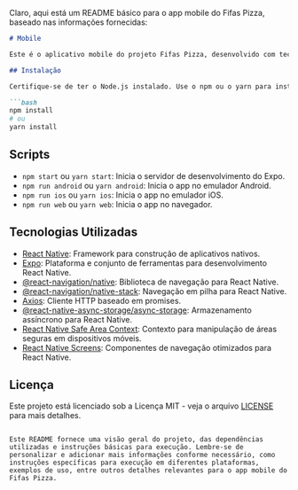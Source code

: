 Claro, aqui está um README básico para o app mobile do Fifas Pizza, baseado nas informações fornecidas:

```markdown
# Mobile

Este é o aplicativo mobile do projeto Fifas Pizza, desenvolvido com tecnologias como React Native, Expo e outras bibliotecas relevantes.

## Instalação

Certifique-se de ter o Node.js instalado. Use o npm ou o yarn para instalar as dependências.

```bash
npm install
# ou
yarn install
```

## Scripts

- `npm start` ou `yarn start`: Inicia o servidor de desenvolvimento do Expo.
- `npm run android` ou `yarn android`: Inicia o app no emulador Android.
- `npm run ios` ou `yarn ios`: Inicia o app no emulador iOS.
- `npm run web` ou `yarn web`: Inicia o app no navegador.

## Tecnologias Utilizadas

- [React Native](https://reactnative.dev/): Framework para construção de aplicativos nativos.
- [Expo](https://expo.dev/): Plataforma e conjunto de ferramentas para desenvolvimento React Native.
- [@react-navigation/native](https://reactnavigation.org/): Biblioteca de navegação para React Native.
- [@react-navigation/native-stack](https://reactnavigation.org/docs/native-stack/): Navegação em pilha para React Native.
- [Axios](https://axios-http.com/): Cliente HTTP baseado em promises.
- [@react-native-async-storage/async-storage](https://react-native-async-storage.github.io/async-storage/): Armazenamento assíncrono para React Native.
- [React Native Safe Area Context](https://reactnavigation.org/docs/native-safe-area-context/): Contexto para manipulação de áreas seguras em dispositivos móveis.
- [React Native Screens](https://github.com/software-mansion/react-native-screens): Componentes de navegação otimizados para React Native.

## Licença

Este projeto está licenciado sob a Licença MIT - veja o arquivo [LICENSE](LICENSE) para mais detalhes.
```

Este README fornece uma visão geral do projeto, das dependências utilizadas e instruções básicas para execução. Lembre-se de personalizar e adicionar mais informações conforme necessário, como instruções específicas para execução em diferentes plataformas, exemplos de uso, entre outros detalhes relevantes para o app mobile do Fifas Pizza.